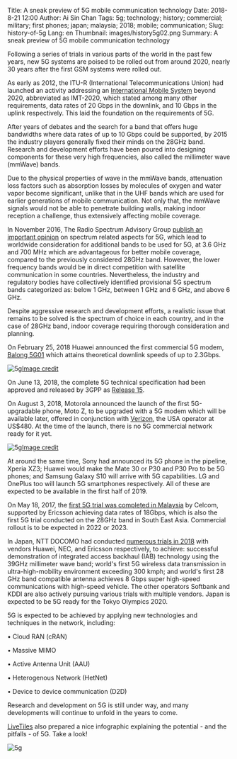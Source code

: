 Title: A sneak preview of 5G mobile communication technology
Date: 2018-8-21 12:00
Author: Ai Sin Chan
Tags: 5g; technology; history; commercial; military; first phones; japan; malaysia; 2018; mobile; communication; 
Slug: history-of-5g
Lang: en
Thumbnail: images/history5g02.png
Summary: A sneak preview of 5G mobile communication technology

Following a series of trials in various parts of the world in the past few years, new 5G systems are poised to be rolled out from around 2020, nearly 30 years after the first GSM systems were rolled out. 

As early as 2012, the ITU-R (International Telecommunications Union) had launched an activity addressing an [International Mobile System](https://www.itu.int/en/ITU-R/study-groups/rsg5/rwp5d/imt-2020/Pages/default.aspx) beyond 2020, abbreviated as IMT-2020, which stated among many other requirements, data rates of 20 Gbps in the downlink, and 10 Gbps in the uplink respectively. This laid the foundation on the requirements of 5G. 

After years of debates and the search for a band that offers huge bandwidths where data rates of up to 10 Gbps could be supported, by 2015 the industry players generally fixed their minds on the 28GHz band. Research and development efforts have been poured into designing components for these very high frequencies, also called the millimeter wave (mmWave) bands. 

Due to the physical properties of wave in the mmWave bands, attenuation loss factors such as absorption losses by molecules of oxygen and water vapor become significant, unlike that in the UHF bands which are used for earlier generations of mobile communication. Not only that, the mmWave signals would not be able to penetrate building walls, making indoor reception a challenge, thus extensively affecting mobile coverage.

In November 2016, The Radio Spectrum Advisory Group [publish an important opinion](http://rspg-spectrum.eu/2016/11/) on spectrum related aspects for 5G, which lead to worldwide consideration for additional bands to be used for 5G, at 3.6 GHz and 700 MHz which are advantageous for better mobile coverage, compared to the previously considered 28GHz band. However, the lower frequency bands would be in direct competition with satellite communication in some countries. Nevertheless, the industry and regulatory bodies have collectively identified provisional 5G spectrum bands categorized as: below 1 GHz, between 1 GHz and 6 GHz, and above 6 GHz.

Despite aggressive research and development efforts, a realistic issue that remains to be solved is the spectrum of choice in each country, and in the case of 28GHz band, indoor coverage requiring thorough consideration and planning. 

On February 25, 2018 Huawei announced the first commercial 5G modem, [Balong 5G01](https://www.huawei.com/en/press-events/news/2018/2/5G-Customer-premises-Equipment) which attains theoretical downlink speeds of up to 2.3Gbps.
 
![5g](/images/history5g01.jpg)<a class="caption" href="http://www.globaltimes.cn/content/1090798.shtml">Image credit</a>
 
On June 13, 2018, the complete 5G technical specification had been approved and released by 3GPP as [Release 15](http://www.3gpp.org/release-15).

On August 3, 2018, Motorola announced the launch of the first 5G-upgradable phone, Moto Z, to be upgraded with a 5G modem which will be available later, offered in conjunction with [Verizon](https://www.verizonwireless.com/wireless-devices/smartphones/moto-z3/), the USA operator at US$480. At the time of the launch, there is no 5G commercial network ready for it yet. 
 
![5g](/images/history5g02.png)<a class="caption" href="https://www.verizonwireless.com/wireless-devices/smartphones/moto-z3/">Image credit</a>

At around the same time, Sony had announced its 5G phone in the pipeline, Xperia XZ3; Huawei would make the Mate 30 or P30 and P30 Pro to be 5G phones; and Samsung Galaxy S10 will arrive with 5G capabilities. LG and OnePlus too will launch 5G smartphones respectively. All of these are expected to be available in the first half of 2019. 

On May 18, 2017, the [first 5G trial was completed in Malaysia](https://www.ericsson.com/en/press-releases/2017/5/celcom-teams-up-with-ericsson-to-deliver-malaysias-first-5g-trial) by Celcom, supported by Ericsson achieving data rates of 18Gbps, which is also the first 5G trial conducted on the 28GHz band in South East Asia. Commercial rollout is to be expected in 2022 or 2023. 

In Japan, NTT DOCOMO had conducted [numerous trials in 2018](https://www.nttdocomo.co.jp/english/info/media_center/pr/2018/) with vendors Huawei, NEC, and Ericsson respectively, to achieve: successful demonstration of integrated access backhaul (IAB) technology using the 39GHz millimeter wave band; world's first 5G wireless data transmission in ultra-high-mobility environment exceeding 300 kmph; and world's first 28 GHz band compatible antenna achieves 8 Gbps super high-speed communications with high-speed vehicle. The other operators Softbank and KDDI are also actively pursuing various trials with multiple vendors. Japan is expected to be 5G ready for the Tokyo Olympics 2020. 

5G is expected to be achieved by applying new technologies and techniques in the network, including: 

•	Cloud RAN (cRAN)

•	Massive MIMO

•	Active Antenna Unit (AAU)

•	Heterogenous Network (HetNet)

•	Device to device communication (D2D)

Research and development on 5G is still under way, and many developments will continue to unfold in the years to come. 

[LiveTiles](https://www.livetiles.nyc/5g-the-returns-the-risks-and-rosey-the-robot) also prepared a nice infographic explaining the potential - and the pitfalls - of 5G. Take a look!

![5g](/images/LiveTiles-FINAL-Infographic-1.jpg)
